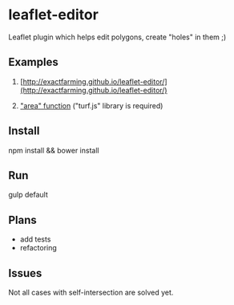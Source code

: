 # leaflet-editor
Leaflet plugin which helps edit polygons, create "holes" in them ;)

## Examples
1) [http://exactfarming.github.io/leaflet-editor/](http://exactfarming.github.io/leaflet-editor/)

2) ["area" function](http://exactfarming.github.io/leaflet-editor/index-area) ("turf.js" library is required)

## Install
npm install && bower install

## Run
gulp default

## Plans

* add tests
* refactoring

## Issues

Not all cases with self-intersection are solved yet.
